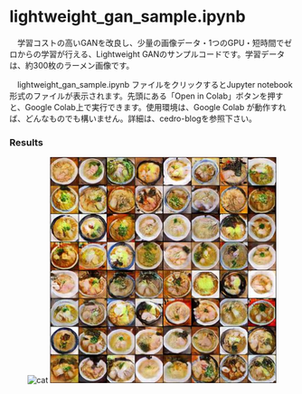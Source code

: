 # lightweight_gan_sample.ipynb
　学習コストの高いGANを改良し、少量の画像データ・1つのGPU・短時間でゼロからの学習が行える、Lightweight GANのサンプルコードです。学習データは、約300枚のラーメン画像です。

　lightweight_gan_sample.ipynb ファイルをクリックするとJupyter notebook形式のファイルが表示されます。先頭にある「Open in Colab」ボタンを押すと、Google Colab上で実行できます。使用環境は、Google Colab が動作すれば、どんなものでも構いません。詳細は、cedro-blogを参照下さい。


### Results
<div align=center style="white-space: nowrap;">
<img src="https://raw.githubusercontent.com/cedro3/lightweight_gan/master/Supplementary-Material/ramen.gif" width="400" alt="cat"/> <img src="https://raw.githubusercontent.com/cedro3/lightweight_gan/master/Supplementary-Material/ramen.jpg" width="400" alt="cat"/>
</div>
